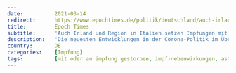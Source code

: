 ```yaml
---
date:          2021-03-14
redirect:      https://www.epochtimes.de/politik/deutschland/auch-irland-und-region-in-italien-setzen-impfungen-mit-astrazeneca-vakzin-aus-a3465075.html
title:         Epoch Times
subtitle:      'Auch Irland und Region in Italien setzen Impfungen mit Astrazeneca-Vakzin aus'
description:   'Die neuesten Entwicklungen in der Corona-Politik im Überblick.'
country:       DE
categories:    [Impfung]
tags:          [mit oder an impfung gestorben, impf-nebenwirkungen, astrazeneca, impf-stopp]
---
```

